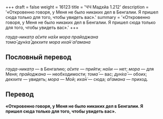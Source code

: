 +++
draft = false
weight = 16123
title = 'ЧЧ Мадхйа 1.212'
description = '«Откровенно говоря, у Меня не было никаких дел в Бенгалии. Я пришел сюда только для того, чтобы увидеть вас».'
summary = '«Откровенно говоря, у Меня не было никаких дел в Бенгалии. Я пришел сюда только для того, чтобы увидеть вас».'
+++

_гауд̣а-никат̣а а̄сите на̄хи мора прайоджана  
тома̄-дун̇ха̄ декхите мора иха̄н̇ а̄гамана_

## Пословный перевод

_гауд̣а_\-_никат̣а_ — в Бенгалию; _а̄сите_ — прийти; _на̄хи_ — нет; _мора_ — для Меня; _прайоджана_ — необходимости; _тома̄_ — вас; _дун̇ха̄_ — обоих; _декхите_ — увидеть; _мора_ — Мой; _иха̄н̇_ — сюда; _а̄гамана_ — приход.

## Перевод

**«Откровенно говоря, у Меня не было никаких дел в Бенгалии. Я пришел сюда только для того, чтобы увидеть вас».**
